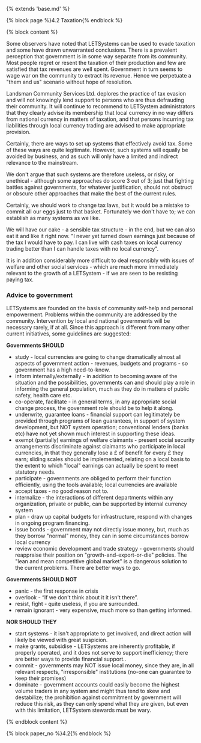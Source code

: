 {% extends 'base.md' %}

{% block page %}4.2 Taxation{% endblock %}

{% block content %}

Some observers have noted that LETSystems can be used to evade 
taxation and some have drawn unwarranted conclusions. There is a 
prevalent perception that government is in some way separate from its 
community. Most people regret or resent the taxation of their production 
and few are satisfied that tax revenues are well spent. Government in turn 
seems to wage war on the community to extract its revenue. Hence we 
perpetuate a "them and us" scenario without hope of resolution.

Landsman Community Services Ltd. deplores the practice of tax evasion 
and will not knowingly lend support to persons who are thus defrauding 
their community.  It will continue to recommend to LETSystem 
administrators that they clearly advise its membership that local currency 
in no way differs from national currency in matters of taxation, and that 
persons incurring tax  liabilities through local currency trading are advised 
to make appropriate provision.

Certainly, there are ways to set up systems that effectively avoid tax. 
Some of these ways are quite legitimate. However, such systems will 
equally be avoided by business, and as such will only have a limited and 
indirect relevance to the mainstream.

We don't argue that such systems are therefore useless, or risky, or 
unethical - although some approaches do score 3 out of 3; just that fighting 
battles against governments, for whatever justification, should not obstruct 
or obscure other approaches that make the best of the current rules.

Certainly, we should work to change tax laws, but it would be a mistake to 
commit all our eggs just to that basket. Fortunately we don't have to; we 
can establish as many systems as we like. 

We will have our cake - a sensible tax structure - in the end, but we can 
also eat it and like it right now.  "I never yet turned down earnings just 
because of the tax I would have to pay.  I can live with cash taxes on local 
currency trading better than I can handle taxes with no local currency". 

It is in addition considerably more difficult to deal responsibly with issues 
of welfare and other social services - which are much more immediately 
relevant to the growth of a LETSystem - if we are seen to be resisting 
paying tax.  

### Advice to government

LETSystems are founded on the basis of community self-help and 
personal empowerment. Problems within the community are addressed by 
the community. Intervention by local and national governments will be 
necessary rarely, if at all. Since this approach is different from many other 
current initiatives, some guidelines are suggested:

**Governments SHOULD**      

* study - local currencies are going to change dramatically almost all 
aspects of government action - revenues, budgets and programs  - so 
government has a high need-to-know.
* inform internally/externally - in addition to becoming aware of the 
situation and the possibilities, governments can and should play a role in 
informing the general population, much as they do in matters of public 
safety, health care etc.
* co-operate, facilitate - in general terms, in any appropriate social change 
process, the government role should be to help it along.
* underwrite, guarantee loans - financial support can legitimately be 
provided through programs of loan guarantees, in support of system 
development, but NOT system operation; conventional lenders (banks 
etc) have not yet shown much interest in  supporting these ideas. 
* exempt (partially) earnings of welfare claimants - present social security 
arrangements discriminate against claimants who participate in local 
currencies, in that they generally lose a £ of benefit for every £ they 
earn; sliding scales should be implemented, relating on a local basis to 
the extent to which "local" earnings can actually be spent to meet 
statutory needs. 
* participate - governments are obliged to perform their function 
efficiently, using the tools available; local currencies are available
* accept taxes - no good reason not to.
* internalize - the interactions of different departments within any 
organization, private or public, can be supported by internal currency 
system
* plan - draw up capital budgets for infrastructure, respond with changes in 
ongoing program financing.
* issue bonds - government may not directly issue money, but, much as 
they borrow "normal" money, they can in some circumstances borrow 
local currency
* review economic development and trade strategy - governments should 
reappraise their position on "growth-and-export-or-die" policies. The 
"lean and mean competitive global market" is a dangerous solution to 
the current problems. There are better ways to go.

**Governments SHOULD NOT**      

* panic - the first response in crisis
* overlook - “if we don't think about it it isn't there”.
* resist, fight  - quite useless, if you are surrounded.
* remain ignorant - very expensive, much more so than getting informed.

**NOR SHOULD THEY**   

* start systems - it isn't appropriate to get involved, and direct action will 
likely be viewed with great suspicion.   
* make grants, subsidise - LETSystems are inherently profitable, if 
properly operated, and it does not serve to support inefficiency; there 
are better ways to provide financial support..
* commit - governments may NOT issue local money, since they are, in all 
relevant respects, "irresponsible" institutions (no-one can guarantee to 
keep their promises)
* dominate - government accounts could easily become the highest volume 
traders in any system and might thus tend to skew and destabilize; the 
prohibition against commitment by government will reduce this risk, as 
they can only spend what they are given, but even with this limitation, 
LETSystem stewards must be wary.

{% endblock content %}

{% block paper_no %}4.2{% endblock %}

